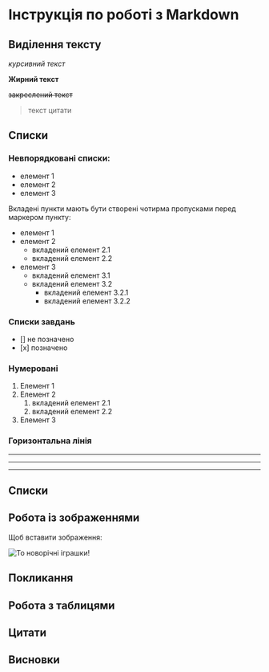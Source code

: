 # Інструкція по роботі з Markdown

## Виділення тексту
*курсивний текст*

**Жирний текст**

~~закреслений текст~~

>текст цитати 



## Списки

### Невпорядковані списки:
- елемент 1
- елемент 2
- елемент 3

Вкладені пункти мають бути створені чотирма пропусками перед маркером пункту:
* елемент 1
* елемент 2
    * вкладений елемент 2.1
    * вкладений елемент 2.2
* елемент 3
    + вкладений елемент 3.1
    + вкладений елемент 3.2
        - вкладений елемент 3.2.1
        - вкладений елемент 3.2.2

### Списки завдань 

- []  не позначено
- [х]  позначено

### Нумеровані
1. Елемент 1
2. Елемент 2
    1. вкладений елемент 2.1
    2. вкладений елемент 2.2
3. Елемент 3

### Горизонтальна лінія
***
---
___


## Списки



## Робота із зображеннями
 Щоб вставити зображення:

![То новорічні іграшки!](_MG_8560.jpg)


## Покликання

## Робота з таблицями

## Цитати

## Висновки
